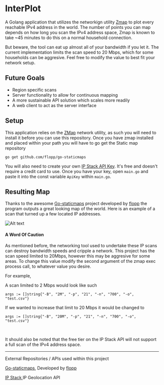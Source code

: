 # InterPlot

A Golang application that utilizes the networkign utility [Zmap](https://zmap.io/) to plot every reachable IPv4 address in the world. The number of points you can map depends on how long you scan the IPv4 address space, Zmap is known to take ~45 minutes to do this on a normal household connection.

But beware, the tool can eat up almost all of your bandwidth if you let it.  The current implementation limits the scan speed to 20 Mbps, which for some households can be aggresive. Feel free to modify the value to best fit your network setup. 

Future Goals
---

+ Region specific scans 
+ Server functionality to allow for continuous mapping 
+ A more sustainable API solution which scales more readily
+ A web client to act as the server interface
	


Setup
---
This application relies on the [ZMap](https://github.com/zmap/zmap) network utility, as such you will need to install it before you can use this repository. Once you have zmap installed and placed within your path you will have to go get the Static map repository  

`go get github.com/flopp/go-staticmaps`

You will also need to create your own [IP Stack API Key](https://ipstack.com/plan). It's free and doesn't require a credit card to use. Once you have your key, open `main.go` and paste it into the const variable `ApiKey`  within `main.go`. 

Resulting Map 
---
Thanks to the awesome [Go-staticmaps](https://github.com/flopp/go-staticmaps) project developed by [flopp](https://github.com/flopp) the program outputs a great looking map of the world. Here is an example of a scan that turned up a few located IP addresses. 


![Alt text](goodexample.png?raw=true "Example Map")


#### A Word Of Caution
As mentioned before, the networking tool used to undertake these IP scans can destroy bandwidth speeds and cripple a network. This project has the scan speed limited to 20Mbps, however this may be aggresive for some areas. To change this value modify the second argument of the zmap exec process call, to whatever value you desire. 

For example, 

A scan limited to 2 Mbps would look like such

    args := []string{"-B", "2M", "-p", "21", "-n", "700", "-o", "test.csv"}

If we wanted to increase that limit to 20 Mbps it would be changed to 

	args := []string{"-B", "20M", "-p", "21", "-n", "700", "-o", "test.csv"}
	
<br/>

It should also be noted that the free tier on the IP Stack API will not support a full scan of the IPv4 address space. 	
	
	
---
External Repositories / APIs used within this project 

[Go-staticmaps](https://github.com/flopp/go-staticmaps), Developed by [flopp](https://github.com/flopp)

[IP Stack ](https://ipstack.com/) IP Geolocation API
